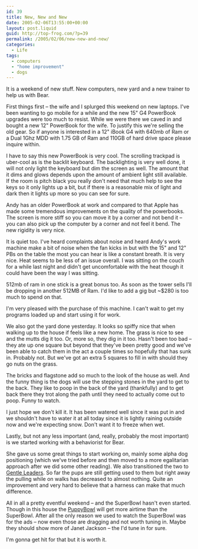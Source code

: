 ```yaml
---
id: 39
title: New, New and New
date: 2005-02-06T13:55:00+00:00
layout: post.liquid
guid: http://top-frog.com/?p=39
permalink: /2005/02/06/new-new-and-new/
categories:
  - Life
tags:
  - computers
  - "home improvement"
  - dogs
---
```

It is a weekend of new stuff. New computers, new yard and a new trainer to help us with Bear.

First things first – the wife and I splurged this weekend on new laptops. I've been wanting to go mobile for a while and the new 15" G4 PowerBook upgrades were too much to resist. While we were there we caved in and bought a new 12" PowerBook for the wife. To justify this we're selling the old gear. So if anyone is interested in a 12" iBook G4 with 640mb of Ram or a Dual 1Ghz MDD with 1.75 GB of Ram and 110GB of hard drive space please inquire within. 

I have to say this new PowerBook is very cool. The scrolling trackpad is uber-cool as is the backlit keyboard. The backlighting is very well done, it will not only light the keyboard but dim the screen as well. The amount that it dims and glows depends upon the amount of ambient light still available. If the room is pitch black you really don't need that much help to see the keys so it only lights up a bit, but if there is a reasonable mix of light and dark then it lights up more so you can see for sure.

Andy has an older PowerBook at work and compared to that Apple has made some tremendous improvements on the quality of the powerbooks. The screen is more stiff so you can move it by a corner and not bend it – you can also pick up the computer by a corner and not feel it bend. The new rigidity is very nice.

It is quiet too. I've heard complaints about noise and heard Andy's work machine make a bit of noise when the fan kicks in but with the 15" and 12" PBs on the table the most you can hear is like a constant breath. It is very nice. Heat seems to be less of an issue overall. I was sitting on the couch for a while last night and didn't get uncomfortable with the heat though it could have been the way I was sitting.

512mb of ram in one stick is a great bonus too. As soon as the tower sells I'll be dropping in another 512MB of Ram. I'd like to add a gig but ~$280 is too much to spend on that.

I'm very pleased with the purchase of this machine. I can't wait to get my programs loaded up and start using it for work.

We also got the yard done yesterday. It looks so spiffy nice that when walking up to the house if feels like a new home. The grass is nice to see and the mutts dig it too. Or, more so, they dig in it too. Hasn't been too bad – they ate up one square but beyond that they've been pretty good and we've been able to catch them in the act a couple times so hopefully that has sunk in. Probably not. But we've got an extra 5 squares to fill in with should they go nuts on the grass.

The bricks and flagstone add so much to the look of the house as well. And the funny thing is the dogs will use the stepping stones in the yard to get to the back. They like to poop in the back of the yard (thankfully) and to get back there they trot along the path until they need to actually come out to poop. Funny to watch.

I just hope we don't kill it. It has been watered well since it was put in and we shouldn't have to water it at all today since it is lightly raining outside now and we're expecting snow. Don't want it to freeze when wet.

Lastly, but not any less important (and, really, probably the most important) is we started working with a behaviorist for Bear.

She gave us some great things to start working on, mainly some alpha dog positioning (which we've tried before and then moved to a more egalitarian approach after we did some other reading). We also transitioned the two to [Gentle Leaders](https://www.petsafe.net/gentleleader). So far the pups are still getting used to them but right away the pulling while on walks has decreased to almost nothing. Quite an improvement and very hard to believe that a harness can make that much difference. 

All in all a pretty eventful weekend – and the SuperBowl hasn't even started. Though in this house the [PuppyBowl](https://www.animalplanet.com/tv-shows/puppy-bowl/) will get more airtime than the SuperBowl. After all the only reason we used to watch the SuperBowl was for the ads – now even those are dragging and not worth tuning in. Maybe they should show more of Janet Jackson – the I'd tune in for sure.

I'm gonna get hit for that but it is worth it.
